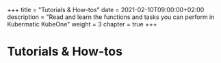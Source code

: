 +++
title = "Tutorials & How-tos"
date = 2021-02-10T09:00:00+02:00
description = "Read and learn the functions and tasks you can perform in Kubermatic KubeOne"
weight = 3
chapter = true
+++

# Tutorials & How-tos

